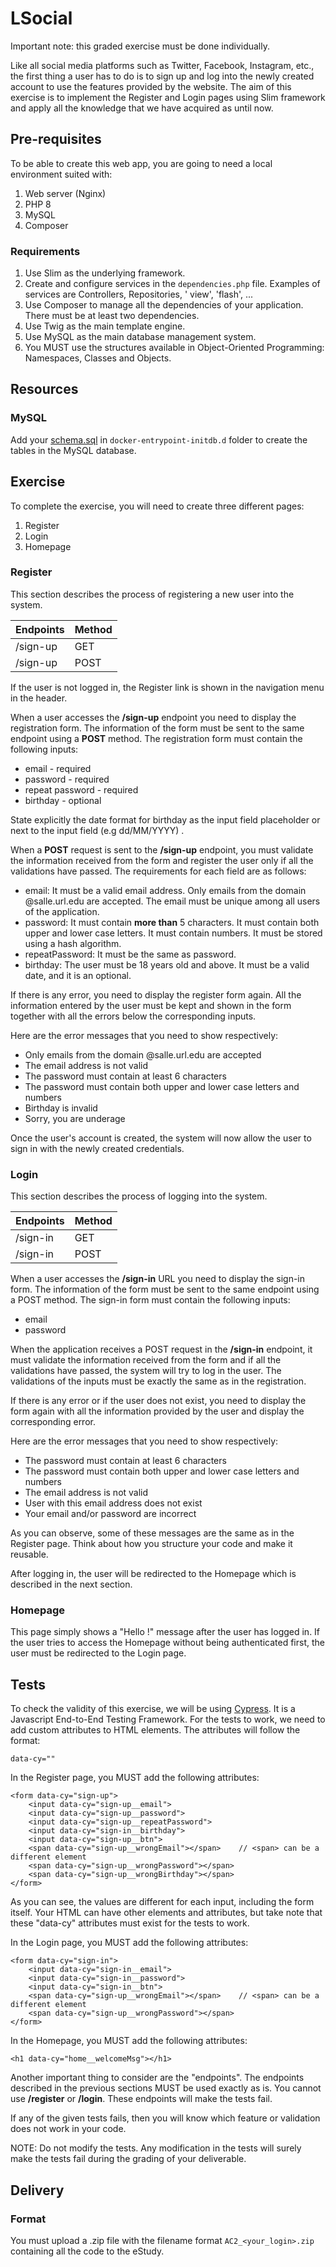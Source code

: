 # LSocial

Important note: this graded exercise must be done individually.

Like all social media platforms such as Twitter, Facebook, Instagram, etc., the first thing a user has to do is to sign
up and log into the newly created account to use the features provided by the website. The aim of this exercise is to
implement the Register and Login pages using Slim framework and apply all the knowledge that we have acquired as until now.

## Pre-requisites

To be able to create this web app, you are going to need a local environment suited with:

1. Web server (Nginx)
2. PHP 8
3. MySQL
4. Composer

### Requirements

1. Use Slim as the underlying framework.
2. Create and configure services in the `dependencies.php` file. Examples of services are Controllers, Repositories, '
   view', 'flash', ...
3. Use Composer to manage all the dependencies of your application. There must be at least two dependencies.
4. Use Twig as the main template engine.
5. Use MySQL as the main database management system.
6. You MUST use the structures available in Object-Oriented Programming: Namespaces, Classes and Objects.

## Resources

### MySQL

Add your [schema.sql](./resources/schema.sql "Schema SQL") in `docker-entrypoint-initdb.d` folder to create the tables
in the MySQL database. 

## Exercise

To complete the exercise, you will need to create three different pages:

1. Register
2. Login
3. Homepage

### Register

This section describes the process of registering a new user into the system.

| Endpoints | Method |
|-----------|--------|
| /sign-up  | GET    |
| /sign-up  | POST   |

If the user is not logged in, the Register link is shown in the navigation menu in the header.

When a user accesses the **/sign-up** endpoint you need to display the registration form. The information of the form
must be sent to the same endpoint using a **POST** method. The registration form must contain the following inputs:

* email - required
* password - required
* repeat password - required
* birthday - optional

State explicitly the date format for birthday as the input field placeholder or next to the input field (e.g dd/MM/YYYY)
.

When a **POST** request is sent to the **/sign-up** endpoint, you must validate the information received from the form
and register the user only if all the validations have passed. The requirements for each field are as follows:

* email: It must be a valid email address. Only emails from the domain @salle.url.edu are accepted. The email must be
  unique among all users of the application.
* password: It must contain **more than** 5 characters. It must contain both upper and lower case letters. It must
  contain numbers. It must be stored using a hash algorithm.
* repeatPassword: It must be the same as password.
* birthday: The user must be 18 years old and above. It must be a valid date, and it is an optional.

If there is any error, you need to display the register form again. All the information entered by the user must be kept
and shown in the form together with all the errors below the corresponding inputs.

Here are the error messages that you need to show respectively:

* Only emails from the domain @salle.url.edu are accepted
* The email address is not valid
* The password must contain at least 6 characters
* The password must contain both upper and lower case letters and numbers
* Birthday is invalid
* Sorry, you are underage

Once the user's account is created, the system will now allow the user to sign in with the newly created credentials.

### Login

This section describes the process of logging into the system.

| Endpoints | Method |
|-----------|--------|
| /sign-in  | GET    |
| /sign-in  | POST   |

When a user accesses the **/sign-in** URL you need to display the sign-in form. The information of the form must be sent to
the same endpoint using a POST method. The sign-in form must contain the following inputs:

* email
* password

When the application receives a POST request in the **/sign-in** endpoint, it must validate the information received from
the form and if all the validations have passed, the system will try to log in the user. The validations of the inputs
must be exactly the same as in the registration.

If there is any error or if the user does not exist, you need to display the form again with all the information
provided by the user and display the corresponding error.

Here are the error messages that you need to show respectively:

* The password must contain at least 6 characters
* The password must contain both upper and lower case letters and numbers
* The email address is not valid
* User with this email address does not exist
* Your email and/or password are incorrect

As you can observe, some of these messages are the same as in the Register page. Think about how you structure your code
and make it reusable.

After logging in, the user will be redirected to the Homepage which is described in the next section.

### Homepage

This page simply shows a "Hello <username>!" message after the user has logged in. If the user tries to access the
Homepage without being authenticated first, the user must be redirected to the Login page.

## Tests

To check the validity of this exercise, we will be using [Cypress](https://www.cypress.io/). It is a Javascript
End-to-End Testing Framework. For the tests to work, we need to add custom attributes to HTML elements. The attributes
will follow the format:

```
data-cy=""
```

In the Register page, you MUST add the following attributes:

```
<form data-cy="sign-up">
    <input data-cy="sign-up__email">
    <input data-cy="sign-up__password">
    <input data-cy="sign-up__repeatPassword">
    <input data-cy="sign-in__birthday">
    <input data-cy="sign-up__btn">
    <span data-cy="sign-up__wrongEmail"></span>    // <span> can be a different element
    <span data-cy="sign-up__wrongPassword"></span> 
    <span data-cy="sign-up__wrongBirthday"></span> 
</form>
```

As you can see, the values are different for each input, including the form itself. Your HTML can have other elements
and attributes, but take note that these "data-cy" attributes must exist for the tests to work.

In the Login page, you MUST add the following attributes:

```
<form data-cy="sign-in">
    <input data-cy="sign-in__email">
    <input data-cy="sign-in__password">
    <input data-cy="sign-in__btn">
    <span data-cy="sign-up__wrongEmail"></span>    // <span> can be a different element
    <span data-cy="sign-up__wrongPassword"></span> 
</form>
```

In the Homepage, you MUST add the following attributes:

```
<h1 data-cy="home__welcomeMsg"></h1>
```

Another important thing to consider are the "endpoints". The endpoints described in the previous sections MUST be used
exactly as is. You cannot use **/register** or **/login**. These endpoints will make the tests fail.

If any of the given tests fails, then you will know which feature or validation does not work in your code.

NOTE: Do not modify the tests. Any modification in the tests will surely make the tests fail during the grading of your
deliverable.

## Delivery

### Format

You must upload a .zip file with the filename format `AC2_<your_login>.zip` containing all the code to the eStudy.